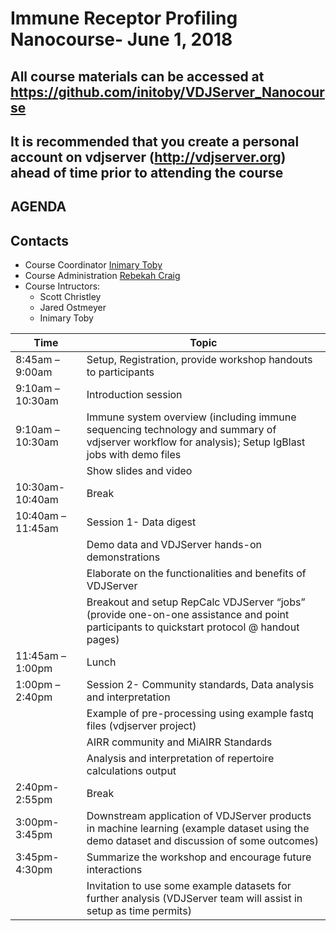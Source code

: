 # Immune Receptor Profiling Nanocourse- June 1, 2018
## All course materials can be accessed at https://github.com/initoby/VDJServer_Nanocourse
## It is recommended that you create a personal account on vdjserver (http://vdjserver.org) ahead of time prior to attending the course 
## AGENDA

## Contacts
* Course Coordinator [Inimary Toby](mailto:inimary.toby@utsouthwestern.edu)
* Course Administration [Rebekah Craig](mailto:rebekah.craig@utsouthwestern.edu)
* Course Intructors:
  * Scott Christley
  * Jared Ostmeyer
  * Inimary Toby

| Time | Topic |
| ------------- |-------------|
| 8:45am – 9:00am | Setup, Registration, provide workshop handouts to participants |
| 9:10am – 10:30am | Introduction session |
| 9:10am – 10:30am | Immune system overview (including immune sequencing technology and summary of vdjserver workflow for analysis); Setup IgBlast jobs with demo files |
| | Show slides and video|
| 10:30am-10:40am | Break |
| 10:40am – 11:45am | Session 1- Data digest |
| | Demo data and VDJServer hands-on demonstrations |
| | Elaborate on the functionalities and benefits of VDJServer |
| | Breakout and setup RepCalc VDJServer “jobs” (provide one-on-one assistance and point participants to quickstart protocol @ handout pages) |
| 11:45am – 1:00pm | Lunch |
| 1:00pm – 2:40pm | Session 2- Community standards, Data analysis and interpretation |
| | Example of pre-processing using example fastq files (vdjserver project) |
| | AIRR community and MiAIRR Standards |
| | Analysis and interpretation of repertoire calculations output |
| 2:40pm-2:55pm | Break |
| 3:00pm-3:45pm | Downstream application of VDJServer products in machine learning (example dataset using the demo dataset and discussion of some outcomes) |
| 3:45pm-4:30pm | Summarize the workshop and encourage future interactions |
| | Invitation to use some example datasets for further analysis (VDJServer team will assist in setup as time permits) |
